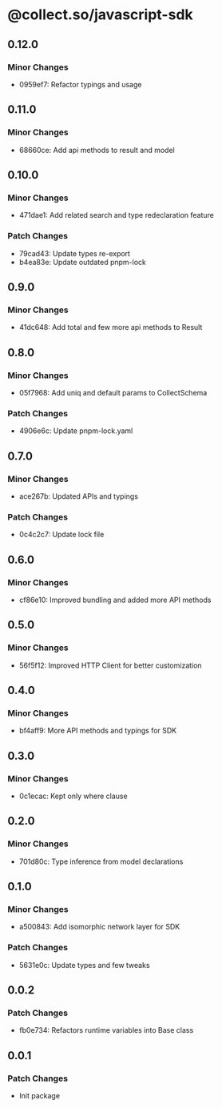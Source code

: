 # @collect.so/javascript-sdk

## 0.12.0

### Minor Changes

- 0959ef7: Refactor typings and usage

## 0.11.0

### Minor Changes

- 68660ce: Add api methods to result and model

## 0.10.0

### Minor Changes

- 471dae1: Add related search and type redeclaration feature

### Patch Changes

- 79cad43: Update types re-export
- b4ea83e: Update outdated pnpm-lock

## 0.9.0

### Minor Changes

- 41dc648: Add total and few more api methods to Result

## 0.8.0

### Minor Changes

- 05f7968: Add uniq and default params to CollectSchema

### Patch Changes

- 4906e6c: Update pnpm-lock.yaml

## 0.7.0

### Minor Changes

- ace267b: Updated APIs and typings

### Patch Changes

- 0c4c2c7: Update lock file

## 0.6.0

### Minor Changes

- cf86e10: Improved bundling and added more API methods

## 0.5.0

### Minor Changes

- 56f5f12: Improved HTTP Client for better customization

## 0.4.0

### Minor Changes

- bf4aff9: More API methods and typings for SDK

## 0.3.0

### Minor Changes

- 0c1ecac: Kept only where clause

## 0.2.0

### Minor Changes

- 701d80c: Type inference from model declarations

## 0.1.0

### Minor Changes

- a500843: Add isomorphic network layer for SDK

### Patch Changes

- 5631e0c: Update types and few tweaks

## 0.0.2

### Patch Changes

- fb0e734: Refactors runtime variables into Base class

## 0.0.1

### Patch Changes

- Init package
